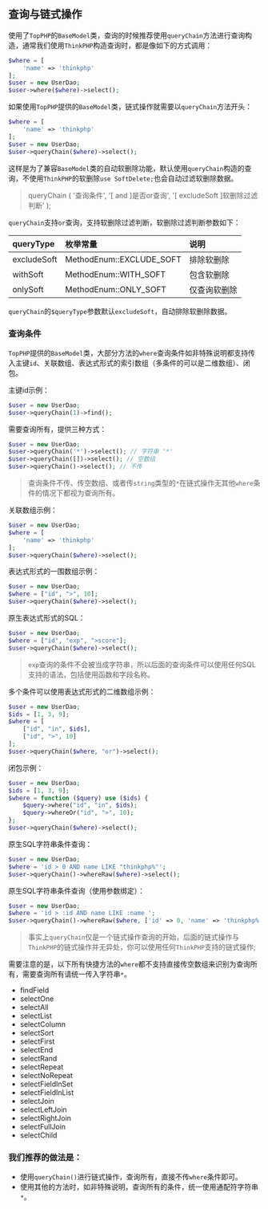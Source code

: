 ## 查询与链式操作

使用了`TopPHP`的`BaseModel`类，查询的时候推荐使用`queryChain`方法进行查询构造，通常我们使用`ThinkPHP`构造查询时，都是像如下的方式调用：

```php
$where = [
    'name' => 'thinkphp'
];
$user = new UserDao;
$user->where($where)->select();
```

如果使用`TopPHP`提供的`BaseModel`类，链式操作就需要以`queryChain`方法开头：

```php
$where = [
    'name' => 'thinkphp'
];
$user = new UserDao;
$user->queryChain($where)->select();
```

这样是为了兼容`BaseModel`类的自动软删除功能，默认使用`queryChain`构造的查询，不使用`ThinkPHP`的软删除`use SoftDelete;`也会自动过滤软删除数据。

> queryChain \( '查询条件', '\[ and \]是否or查询', '\[ excludeSoft \]软删除过滤判断' \);

`queryChain`支持`or`查询，支持软删除过滤判断，软删除过滤判断参数如下：

| queryType | 枚举常量 | 说明 |
| :--- | :--- | :--- |
| excludeSoft | MethodEnum::EXCLUDE\_SOFT | 排除软删除 |
| withSoft | MethodEnum::WITH\_SOFT | 包含软删除 |
| onlySoft | MethodEnum::ONLY\_SOFT | 仅查询软删除 |

`queryChain`的`$queryType`参数默认`excludeSoft`，自动排除软删除数据。

### 查询条件

`TopPHP`提供的`BaseModel`类，大部分方法的`where`查询条件如非特殊说明都支持传入主键`id`、关联数组、表达式形式的索引数组（多条件的可以是二维数组）、闭包。

主键id示例：

```php
$user = new UserDao;
$user->queryChain(1)->find();
```

需要查询所有，提供三种方式：

```php
$user = new UserDao;
$user->queryChain('*')->select(); // 字符串 '*'
$user->queryChain([])->select(); // 空数组
$user->queryChain()->select(); // 不传
```

> 查询条件不传、传空数组、或者传`string`类型的`*`在链式操作无其他`where`条件的情况下都视为查询所有。

关联数组示例：

```php
$user = new UserDao;
$where = [
    'name' => 'thinkphp'
];
$user->queryChain($where)->select();
```

表达式形式的一围数组示例：

```php
$user = new UserDao;
$where = ["id", ">", 10];
$user->queryChain($where)->select();
```

原生表达式形式的SQL：

```php
$user = new UserDao;
$where = ["id", "exp", ">score"];
$user->queryChain($where)->select();
```

> `exp`查询的条件不会被当成字符串，所以后面的查询条件可以使用任何SQL支持的语法，包括使用函数和字段名称。

多个条件可以使用表达式形式的二维数组示例：

```php
$user = new UserDao;
$ids = [1, 3, 9];
$where = [
    ["id", "in", $ids],
    ["id", ">", 10]
];
$user->queryChain($where, "or")->select();
```

闭包示例：

```php
$user = new UserDao;
$ids = [1, 3, 9];
$where = function ($query) use ($ids) {
    $query->where("id", "in", $ids);
    $query->whereOr("id", ">", 10);
};
$user->queryChain($where)->select();
```

原生SQL字符串条件查询：

```php
$user = new UserDao;
$where = 'id > 0 AND name LIKE "thinkphp%"';
$user->queryChain()->whereRaw($where)->select();
```

原生SQL字符串条件查询（使用参数绑定）：

```php
$user = new UserDao;
$where = 'id > :id AND name LIKE :name ';
$user->queryChain()->whereRaw($where, ['id' => 0, 'name' => 'thinkphp%'])->select();
```

> 事实上`queryChain`仅是一个链式操作查询的开始，后面的链式操作与`ThinkPHP`的链式操作并无异处，你可以使用任何`ThinkPHP`支持的链式操作;

需要注意的是，以下所有快捷方法的`where`都不支持直接传空数组来识别为查询所有，需要查询所有请统一传入字符串`*`。

* findField
* selectOne
* selectAll
* selectList
* selectColumn
* selectSort
* selectFirst
* selectEnd
* selectRand
* selectRepeat
* selectNoRepeat
* selectFieldInSet
* selectFieldInList
* selectJoin
* selectLeftJoin
* selectRightJoin
* selectFullJoin
* selectChild

### 我们推荐的做法是：

* 使用`queryChain()`进行链式操作，查询所有，直接不传`where`条件即可。
* 使用其他的方法时，如非特殊说明，查询所有的条件，统一使用通配符字符串`*`。


